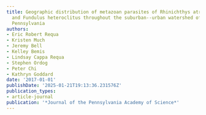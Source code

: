 ```yaml
---
title: Geographic distribution of metazoan parasites of Rhinichthys atratulus atratulus
  and Fundulus heteroclitus throughout the suburban--urban watershed of Darby Creek,
  Pennsylvania
authors:
- Eric Robert Requa
- Kristen Much
- Jeremy Bell
- Kelley Bemis
- Lindsay Cappa Requa
- Stephen Ordog
- Peter Chi
- Kathryn Goddard
date: '2017-01-01'
publishDate: '2025-01-21T19:13:36.231576Z'
publication_types:
- article-journal
publication: '*Journal of the Pennsylvania Academy of Science*'
---
```

